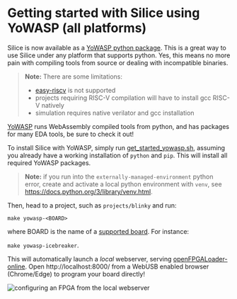 # Getting started with Silice using YoWASP (all platforms)

Silice is now available as a [YoWASP python package](https://pypi.org/project/yowasp-silice/).
This is a great way to use Silice under any platform that supports python.
Yes, this means no more pain with compiling tools from source or dealing with
incompatible binaries.

> **Note:** There are some limitations:
> - [easy-riscv](./projects/easy-riscv/README.md) is not supported
> - projects requiring RISC-V compilation will have to install gcc RISC-V natively
> - simulation requires native verilator and gcc installation

[YoWASP](https://yowasp.org/) runs WebAssembly compiled tools from python, and
has packages for many EDA tools, be sure to check it out!

To install Silice with YoWASP, simply run [get_started_yowasp.sh](get_started_yowasp.sh), assuming you already have a working installation
of `python` and `pip`. This will install all required YoWASP packages.

> **Note:** if you run into the `externally-managed-environment` python error,
> create and activate a local python environment with `venv`,
> see https://docs.python.org/3/library/venv.html.

Then, head to a project, such as `projects/blinky` and run:

```make yowasp-<BOARD>```

where BOARD is the name of a [supported board](frameworks/board). For instance:

```make yowasp-icebreaker```.

This will automatically launch a *local* webserver, serving [openFPGALoader-online](https://github.com/sylefeb/openFPGALoader-online). Open http://localhost:8000/ from a WebUSB enabled browser (Chrome/Edge) to program your board directly!

![configuring an FPGA from the local webserver](./learn-silice/figures/oflo.png)
